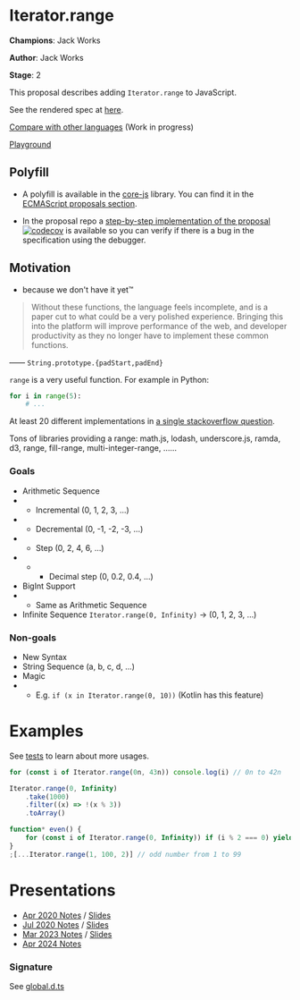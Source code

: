 # Iterator.range

**Champions**: Jack Works

**Author**: Jack Works

**Stage**: 2

This proposal describes adding `Iterator.range` to JavaScript.

See the rendered spec at [here](https://tc39.es/proposal-iterator.range/).

[Compare with other languages](./compare.md) (Work in progress)

[Playground](https://tc39.es/proposal-iterator.range/playground.html)

## Polyfill

-   A polyfill is available in the [core-js](https://github.com/zloirock/core-js) library. You can find it in the [ECMAScript proposals section](https://github.com/zloirock/core-js/#numberrange).

-   In the proposal repo a [step-by-step implementation of the proposal](./polyfill.js) [![codecov](https://codecov.io/gh/tc39/proposal-iterator.range/branch/main/graph/badge.svg)](https://codecov.io/gh/tc39/proposal-iterator.range) is available so you can verify if there is a bug in the specification using the debugger.

## Motivation

-   because we don't have it yet™

> Without these functions, the language feels incomplete, and is a paper cut to what could be a very polished experience. Bringing this into the platform will improve performance of the web, and developer productivity as they no longer have to implement these common functions.

—— `String.prototype.{padStart,padEnd}`

`range` is a very useful function. For example in Python:

```python
for i in range(5):
    # ...
```

At least 20 different implementations in [a single stackoverflow question](https://stackoverflow.com/questions/3895478/does-javascript-have-a-method-like-range-to-generate-a-range-within-the-supp).

Tons of libraries providing a range: math.js, lodash, underscore.js, ramda, d3, range, fill-range, multi-integer-range, ……

### Goals

-   Arithmetic Sequence
-   -   Incremental (0, 1, 2, 3, ...)
-   -   Decremental (0, -1, -2, -3, ...)
-   -   Step (0, 2, 4, 6, ...)
-   -   -   Decimal step (0, 0.2, 0.4, ...)
-   BigInt Support
-   -   Same as Arithmetic Sequence
-   Infinite Sequence `Iterator.range(0, Infinity)` -> (0, 1, 2, 3, ...)

### Non-goals

-   New Syntax
-   String Sequence (a, b, c, d, ...)
-   Magic
-   -   E.g. `if (x in Iterator.range(0, 10))` (Kotlin has this feature)

# Examples

See [tests](./__tests__/test.js) to learn about more usages.

```js
for (const i of Iterator.range(0n, 43n)) console.log(i) // 0n to 42n

Iterator.range(0, Infinity)
    .take(1000)
    .filter((x) => !(x % 3))
    .toArray()

function* even() {
    for (const i of Iterator.range(0, Infinity)) if (i % 2 === 0) yield i
}
;[...Iterator.range(1, 100, 2)] // odd number from 1 to 99
```

# Presentations

-   [Apr 2020 Notes](https://github.com/tc39/notes/blob/main/meetings/2020-03/april-1.md#numberrange-and-bigintrange-for-stage-1) / [Slides](https://docs.google.com/presentation/d/1JD9SrOEtGEviPYJ3LQGKRqDHYeF-EIt7RHB92hKPWzo/)
-   [Jul 2020 Notes](https://github.com/tc39/notes/blob/65a82252aa14c273082e7687c6712bb561bc087a/meetings/2020-07/july-22.md#numberrange-for-stage-2) / [Slides](https://docs.google.com/presentation/d/116FDDK2klJoEL8s2Q7UXiDApC681N-Q9SwpC0toAzTU/)
-   [Mar 2023 Notes](https://github.com/tc39/notes/blob/d943c1fc75dd58129e968887fa64af1eddb855a4/meetings/2023-03/mar-22.md#iteratorrange-for-stage-2) / [Slides](https://docs.google.com/presentation/d/1ecfsO-KyLs5UFxbFQ9RWXIDp8kycul6NZXQPZr71BCo/)
-   [Apr 2024 Notes](https://github.com/tc39/notes/blob/d943c1fc75dd58129e968887fa64af1eddb855a4/meetings/2024-04/april-09.md#iteratorrange-for-stage-27)

### Signature

See [global.d.ts](./global.d.ts)
